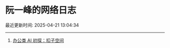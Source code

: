 # 阮一峰的网络日志

最近更新时间: 2025-04-21 13:04:34

--- 
1. [办公类 AI 初探：扣子空间](http://www.ruanyifeng.com/blog/2025/04/coze-space.html) 
